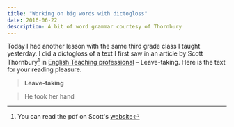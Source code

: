 ```yaml
---
title: "Working on big words with dictogloss"
date: 2016-06-22
description: A bit of word grammar courtesy of Thornbury
---
```


Today I had another lesson with the same third grade class I taught yesterday. I did a dictogloss of a text I first saw in an article by Scott Thornbury[^Scott] in [English Teaching professional](https://www.etprofessional.com/etp/default.aspx) – Leave-taking. Here is the text for your reading pleasure.

> **Leave-taking**

> He took her hand


[^Scott]: You can read the pdf on Scott's [website](http://nebula.wsimg.com/5836cc3d2780269ae1e20864e6b72565?AccessKeyId=186A535D1BA4FC995A73&disposition=0&alloworigin=1)
